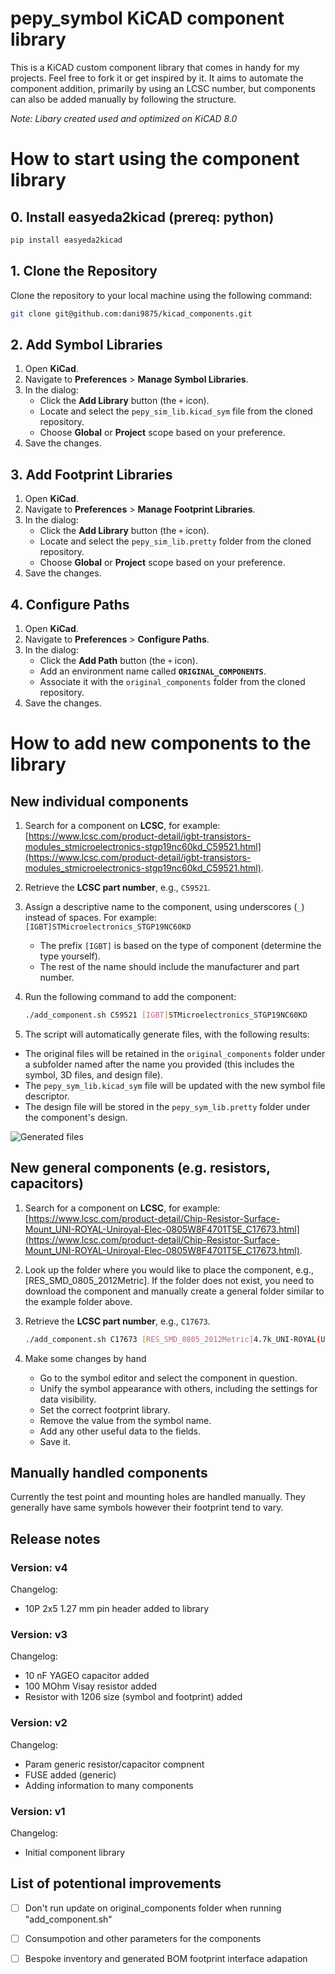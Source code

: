 # pepy_symbol KiCAD component library
This is a KiCAD custom component library that comes in handy for my projects. Feel free to fork it or get inspired by it. It aims to automate the component addition, primarily by using an LCSC number, but components can also be added manually by following the structure.

*Note: Libary created used and optimized on KiCAD 8.0*


# How to start using the component library

## 0. Install easyeda2kicad (prereq: python)

```bash
pip install easyeda2kicad
```

## 1. Clone the Repository

Clone the repository to your local machine using the following command:

```bash
git clone git@github.com:dani9875/kicad_components.git
```

## 2. Add Symbol Libraries

1. Open **KiCad**.
2. Navigate to **Preferences** > **Manage Symbol Libraries**.
3. In the dialog:
   - Click the **Add Library** button (the `+` icon).
   - Locate and select the `pepy_sim_lib.kicad_sym` file from the cloned repository.
   - Choose **Global** or **Project** scope based on your preference.
4. Save the changes.

## 3. Add Footprint Libraries

1. Open **KiCad**.
2. Navigate to **Preferences** > **Manage Footprint Libraries**.
3. In the dialog:
   - Click the **Add Library** button (the `+` icon).
   - Locate and select the `pepy_sim_lib.pretty` folder from the cloned repository.
   - Choose **Global** or **Project** scope based on your preference.
4. Save the changes.

## 4. Configure Paths

1. Open **KiCad**.
2. Navigate to **Preferences** > **Configure Paths**.
3. In the dialog:
   - Click the **Add Path** button (the `+` icon).
   - Add an environment name called **`ORIGINAL_COMPONENTS`**.
   - Associate it with the `original_components` folder from the cloned repository.
4. Save the changes.

# How to add new components to the library

## New individual components 
1. Search for a component on **LCSC**, for example:  
   [https://www.lcsc.com/product-detail/igbt-transistors-modules_stmicroelectronics-stgp19nc60kd_C59521.html](https://www.lcsc.com/product-detail/igbt-transistors-modules_stmicroelectronics-stgp19nc60kd_C59521.html).

2. Retrieve the **LCSC part number**, e.g., `C59521`.

3. Assign a descriptive name to the component, using underscores (`_`) instead of spaces. For example:  
   `[IGBT]STMicroelectronics_STGP19NC60KD`  
   - The prefix `[IGBT]` is based on the type of component (determine the type yourself).  
   - The rest of the name should include the manufacturer and part number.

4. Run the following command to add the component:

   ```bash
   ./add_component.sh C59521 [IGBT]STMicroelectronics_STGP19NC60KD
    ```

5. The script will automatically generate files, with the following results:
- The original files will be retained in the `original_components` folder under a subfolder named after the name you provided (this includes the symbol, 3D files, and design file).  
- The `pepy_sym_lib.kicad_sym` file will be updated with the new symbol file descriptor.  
- The design file will be stored in the `pepy_sym_lib.pretty` folder under the component's design.

![Generated files](./docs/new_files.png)

## New general components (e.g. resistors, capacitors) 

1. Search for a component on **LCSC**, for example:  
   [https://www.lcsc.com/product-detail/Chip-Resistor-Surface-Mount_UNI-ROYAL-Uniroyal-Elec-0805W8F4701T5E_C17673.html](https://www.lcsc.com/product-detail/Chip-Resistor-Surface-Mount_UNI-ROYAL-Uniroyal-Elec-0805W8F4701T5E_C17673.html).

2. Look up the folder where you would like to place the component, e.g., [RES_SMD_0805_2012Metric]. If the folder does not exist, you need to download the component and manually create a general folder similar to the example folder above.

3. Retrieve the **LCSC part number**, e.g., `C17673`.

   ```bash
   ./add_component.sh C17673 [RES_SMD_0805_2012Metric]4.7k_UNI-ROYAL(Uniroyal Elec)0805W8F4701T5E --generic [RES_SMD_0805_2012Metric]
   ```

4. Make some changes by hand
   - Go to the symbol editor and select the component in question.
   - Unify the symbol appearance with others, including the settings for data visibility.
   - Set the correct footprint library.
   - Remove the value from the symbol name.
   - Add any other useful data to the fields.
   - Save it.

## Manually handled components
Currently the test point and mounting holes are handled manually. They generally have same symbols however their footprint tend to vary. 


## Release notes

### Version: v4
Changelog:
- 10P 2x5 1.27 mm pin header added to library

### Version: v3
Changelog:
- 10 nF YAGEO capacitor added
- 100 MOhm Visay resistor added
- Resistor with 1206 size (symbol and footprint) added

### Version: v2
Changelog:
- Param generic resistor/capacitor compnent
- FUSE added (generic)
- Adding information to many components

### Version: v1
Changelog:
- Initial component library


## List of potentional improvements
- [ ] Don't run update on original_components folder when running "add_component.sh"
- [ ] Consumpotion and other parameters for the components
- [ ] Bespoke inventory and generated BOM footprint interface adapation

